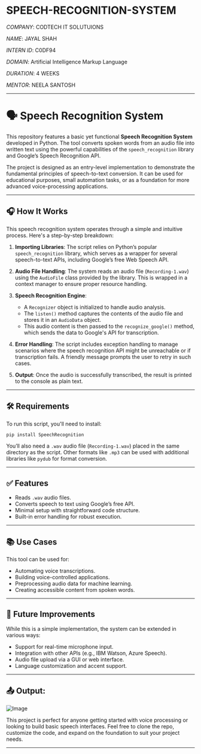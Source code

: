 # SPEECH-RECOGNITION-SYSTEM

*COMPANY*: CODTECH IT SOLUTUIONS

*NAME*: JAYAL SHAH

*INTERN ID*: C0DF94

*DOMAIN*: Artificial Intelligence Markup Language

*DURATION*: 4 WEEKS

*MENTOR*: NEELA SANTOSH



---

# 🗣️ Speech Recognition System

This repository features a basic yet functional **Speech Recognition System** developed in Python. The tool converts spoken words from an audio file into written text using the powerful capabilities of the `speech_recognition` library and Google’s Speech Recognition API.

The project is designed as an entry-level implementation to demonstrate the fundamental principles of speech-to-text conversion. It can be used for educational purposes, small automation tasks, or as a foundation for more advanced voice-processing applications.

---

## 🎧 How It Works

This speech recognition system operates through a simple and intuitive process. Here's a step-by-step breakdown:

1. **Importing Libraries**:
   The script relies on Python’s popular `speech_recognition` library, which serves as a wrapper for several speech-to-text APIs, including Google’s free Web Speech API.

2. **Audio File Handling**:
   The system reads an audio file (`Recording-1.wav`) using the `AudioFile` class provided by the library. This is wrapped in a context manager to ensure proper resource handling.

3. **Speech Recognition Engine**:

   * A `Recognizer` object is initialized to handle audio analysis.
   * The `listen()` method captures the contents of the audio file and stores it in an `AudioData` object.
   * This audio content is then passed to the `recognize_google()` method, which sends the data to Google's API for transcription.

4. **Error Handling**:
   The script includes exception handling to manage scenarios where the speech recognition API might be unreachable or if transcription fails. A friendly message prompts the user to retry in such cases.

5. **Output**:
   Once the audio is successfully transcribed, the result is printed to the console as plain text.

---

## 🛠 Requirements

To run this script, you'll need to install:

```bash
pip install SpeechRecognition
```

You’ll also need a `.wav` audio file (`Recording-1.wav`) placed in the same directory as the script. Other formats like `.mp3` can be used with additional libraries like `pydub` for format conversion.

---

## ✅ Features

* Reads `.wav` audio files.
* Converts speech to text using Google’s free API.
* Minimal setup with straightforward code structure.
* Built-in error handling for robust execution.

---

## 📚 Use Cases

This tool can be used for:

* Automating voice transcriptions.
* Building voice-controlled applications.
* Preprocessing audio data for machine learning.
* Creating accessible content from spoken words.

---

## 🚀 Future Improvements

While this is a simple implementation, the system can be extended in various ways:

* Support for real-time microphone input.
* Integration with other APIs (e.g., IBM Watson, Azure Speech).
* Audio file upload via a GUI or web interface.
* Language customization and accent support.

---

## 📤 Output:

![Image](https://github.com/user-attachments/assets/a4e5eff6-e8a2-45f4-a7c6-5d5bb1dc33ef)



This project is perfect for anyone getting started with voice processing or looking to build basic speech interfaces. Feel free to clone the repo, customize the code, and expand on the foundation to suit your project needs.

---
